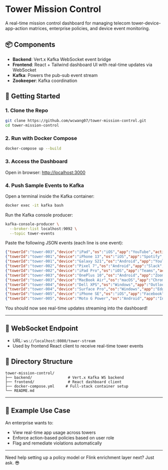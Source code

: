 # Tower Mission Control

A real-time mission control dashboard for managing telecom tower-device-app-action matrices, enterprise policies, and device event monitoring.

## 📦 Components

* **Backend**: Vert.x Kafka WebSocket event bridge
* **Frontend**: React + Tailwind dashboard UI with real-time updates via WebSocket
* **Kafka**: Powers the pub-sub event stream
* **Zookeeper**: Kafka coordination

## 🚀 Getting Started

### 1. Clone the Repo

```bash
git clone https://github.com/wcwang07/tower-mission-control.git
cd tower-mission-control
```

### 2. Run with Docker Compose

```bash
docker-compose up --build
```

### 3. Access the Dashboard

Open in browser: [http://localhost:3000](http://localhost:3000)

### 4. Push Sample Events to Kafka

Open a terminal inside the Kafka container:

```bash
docker exec -it kafka bash
```

Run the Kafka console producer:

```bash
kafka-console-producer \
  --broker-list localhost:9092 \
  --topic tower-events
```

Paste the following JSON events (each line is one event):

```json
{"towerId":"tower-003","device":"iPad","os":"iOS","app":"YouTube","action":"play","meta":{"ip":"10.2.1.3","lastSeen":"2025-06-02T22:15:00Z"}}
{"towerId":"tower-001","device":"iPhone 13","os":"iOS","app":"Spotify","action":"stream","meta":{"ip":"10.0.0.1","lastSeen":"2025-06-03T15:01:00Z"}}
{"towerId":"tower-001","device":"Galaxy S21","os":"Android","app":"YouTube","action":"play","meta":{"ip":"10.0.0.2","lastSeen":"2025-06-03T15:02:00Z"}}
{"towerId":"tower-002","device":"Pixel 7","os":"Android","app":"Slack","action":"message","meta":{"ip":"10.0.0.3","lastSeen":"2025-06-03T15:03:00Z"}}
{"towerId":"tower-002","device":"iPad Pro","os":"iOS","app":"Teams","action":"call","meta":{"ip":"10.0.0.4","lastSeen":"2025-06-03T15:04:00Z"}}
{"towerId":"tower-003","device":"OnePlus 10","os":"Android","app":"Zoom","action":"call","meta":{"ip":"10.0.0.5","lastSeen":"2025-06-03T15:05:00Z"}}
{"towerId":"tower-003","device":"MacBook Air","os":"macOS","app":"Chrome","action":"browse","meta":{"ip":"10.0.0.6","lastSeen":"2025-06-03T15:06:00Z"}}
{"towerId":"tower-004","device":"Dell XPS","os":"Windows","app":"Outlook","action":"email","meta":{"ip":"10.0.0.7","lastSeen":"2025-06-03T15:07:00Z"}}
{"towerId":"tower-004","device":"Surface Pro","os":"Windows","app":"Edge","action":"browse","meta":{"ip":"10.0.0.8","lastSeen":"2025-06-03T15:08:00Z"}}
{"towerId":"tower-005","device":"iPhone SE","os":"iOS","app":"Facebook","action":"scroll","meta":{"ip":"10.0.0.9","lastSeen":"2025-06-03T15:09:00Z"}}
{"towerId":"tower-005","device":"Moto G Power","os":"Android","app":"Instagram","action":"post","meta":{"ip":"10.0.0.10","lastSeen":"2025-06-03T15:10:00Z"}}
```

You should now see real-time updates streaming into the dashboard!

---

## 📡 WebSocket Endpoint

* URL: `ws://localhost:8080/tower-stream`
* Used by frontend React client to receive real-time tower events

## 📁 Directory Structure

```
tower-mission-control/
├── backend/                # Vert.x Kafka WS backend
├── frontend/               # React dashboard client
├── docker-compose.yml     # Full-stack container setup
└── README.md
```

---

## 🧠 Example Use Case

An enterprise wants to:

* View real-time app usage across towers
* Enforce action-based policies based on user role
* Flag and remediate violations automatically

---

Need help setting up a policy model or Flink enrichment layer next? Just ask. 😎
